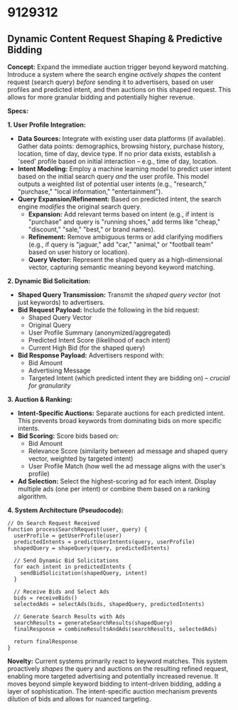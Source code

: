 # 9129312

## Dynamic Content Request Shaping & Predictive Bidding

**Concept:** Expand the immediate auction trigger beyond keyword matching. Introduce a system where the search engine *actively shapes* the content request (search query) *before* sending it to advertisers, based on user profiles and predicted intent, and then auctions on this shaped request. This allows for more granular bidding and potentially higher revenue.

**Specs:**

**1. User Profile Integration:**

*   **Data Sources:** Integrate with existing user data platforms (if available). Gather data points: demographics, browsing history, purchase history, location, time of day, device type.  If no prior data exists, establish a 'seed' profile based on initial interaction – e.g., time of day, location.
*   **Intent Modeling:** Employ a machine learning model to predict user intent based on the initial search query *and* the user profile.  This model outputs a weighted list of potential user intents (e.g., "research," "purchase," "local information," "entertainment").
*   **Query Expansion/Refinement:**  Based on predicted intent, the search engine *modifies* the original search query.  
    *   **Expansion:** Add relevant terms based on intent (e.g., if intent is "purchase" and query is "running shoes," add terms like "cheap," "discount," "sale," "best," or brand names).
    *   **Refinement:**  Remove ambiguous terms or add clarifying modifiers (e.g., if query is "jaguar," add "car," "animal," or "football team" based on user history or location).
    *   **Query Vector:** Represent the shaped query as a high-dimensional vector, capturing semantic meaning beyond keyword matching.

**2. Dynamic Bid Solicitation:**

*   **Shaped Query Transmission:** Transmit the *shaped query vector* (not just keywords) to advertisers.
*   **Bid Request Payload:**  Include the following in the bid request:
    *   Shaped Query Vector
    *   Original Query
    *   User Profile Summary (anonymized/aggregated)
    *   Predicted Intent Score (likelihood of each intent)
    *   Current High Bid (for the shaped query)
*   **Bid Response Payload:**  Advertisers respond with:
    *   Bid Amount
    *   Advertising Message
    *   Targeted Intent (which predicted intent they are bidding on) – *crucial for granularity*

**3. Auction & Ranking:**

*   **Intent-Specific Auctions:** Separate auctions for each predicted intent. This prevents broad keywords from dominating bids on more specific intents.
*   **Bid Scoring:** Score bids based on:
    *   Bid Amount
    *   Relevance Score (similarity between ad message and shaped query vector, weighted by targeted intent)
    *   User Profile Match (how well the ad message aligns with the user's profile)
*   **Ad Selection:** Select the highest-scoring ad for each intent. Display multiple ads (one per intent) or combine them based on a ranking algorithm.

**4. System Architecture (Pseudocode):**

```
// On Search Request Received
function processSearchRequest(user, query) {
  userProfile = getUserProfile(user)
  predictedIntents = predictUserIntents(query, userProfile)
  shapedQuery = shapeQuery(query, predictedIntents)
  
  // Send Dynamic Bid Solicitations
  for each intent in predictedIntents {
    sendBidSolicitation(shapedQuery, intent)
  }

  // Receive Bids and Select Ads
  bids = receiveBids()
  selectedAds = selectAds(bids, shapedQuery, predictedIntents)

  // Generate Search Results with Ads
  searchResults = generateSearchResults(shapedQuery)
  finalResponse = combineResultsAndAds(searchResults, selectedAds)
  
  return finalResponse
}
```

**Novelty:**  Current systems primarily react to keyword matches. This system proactively *shapes* the query and auctions on the resulting refined request, enabling more targeted advertising and potentially increased revenue. It moves beyond simple keyword bidding to intent-driven bidding, adding a layer of sophistication. The intent-specific auction mechanism prevents dilution of bids and allows for nuanced targeting.